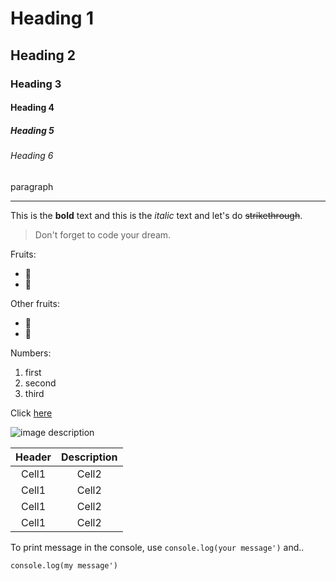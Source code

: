 <!-- Heading -->

# Heading 1

## Heading 2

### Heading 3

#### Heading 4

##### Heading 5

###### Heading 6

<!-- Line -->

paragraph

---

<!-- Text attrubutes -->

This is the **bold** text and this is
the _italic_ text and let's do
~~strikethrough~~.

<!-- Quote -->

> Don't forget to code your dream.

<!-- Bullet list -->

Fruits:

- 🍎
- 🍋

Other fruits:

- 🍑
- 🍐

<!-- Numbered List -->

Numbers:

1. first
2. second
3. third

<!-- Link -->

Click [here](https://github.com/abel9851/TIL)

<!-- Image -->

![image description](https://images.unsplash.com/photo-1542831371-29b0f74f9713?ixid=MXwxMjA3fDB8MHxwaG90by1wYWdlfHx8fGVufDB8fHw%3D&ixlib=rb-1.2.1&auto=format&fit=crop&w=750&q=80)

<!-- Table -->

| Header | Description |
| :----: | :---------: |
| Cell1  |    Cell2    |
| Cell1  |    Cell2    |
| Cell1  |    Cell2    |
| Cell1  |    Cell2    |

<!-- Code -->

To print message in the console, use
`console.log(your message')` and..

```
console.log(my message')
```
